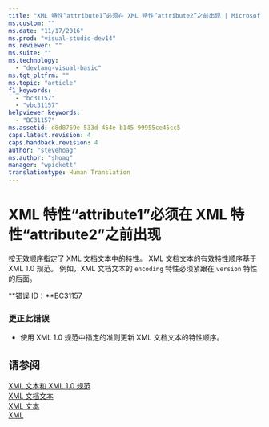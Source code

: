 ```yaml
---
title: "XML 特性“attribute1”必须在 XML 特性“attribute2”之前出现 | Microsoft Docs"
ms.custom: ""
ms.date: "11/17/2016"
ms.prod: "visual-studio-dev14"
ms.reviewer: ""
ms.suite: ""
ms.technology: 
  - "devlang-visual-basic"
ms.tgt_pltfrm: ""
ms.topic: "article"
f1_keywords: 
  - "bc31157"
  - "vbc31157"
helpviewer_keywords: 
  - "BC31157"
ms.assetid: d8d8769e-533d-454e-b145-99955ce45cc5
caps.latest.revision: 4
caps.handback.revision: 4
author: "stevehoag"
ms.author: "shoag"
manager: "wpickett"
translationtype: Human Translation
---
```

# XML 特性“attribute1”必须在 XML 特性“attribute2”之前出现
按无效顺序指定了 XML 文档文本中的特性。 XML 文档文本的有效特性顺序基于 XML 1.0 规范。 例如，XML 文档文本的 `encoding` 特性必须紧跟在 `version` 特性的后面。  
  
 **错误 ID：**BC31157  
  
### 更正此错误  
  
-   使用 XML 1.0 规范中指定的准则更新 XML 文档文本的特性顺序。  
  
## 请参阅  
 [XML 文本和 XML 1.0 规范](../../visual-basic/programming-guide/language-features/xml/xml-literals-and-the-xml-1-0-specification.md)   
 [XML 文档文本](../../visual-basic/language-reference/xml-literals/xml-document-literal.md)   
 [XML 文本](../../visual-basic/language-reference/xml-literals/index.md)   
 [XML](../../visual-basic/programming-guide/language-features/xml/index.md)